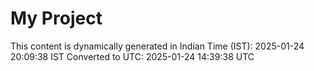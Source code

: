 # My Project

This content is dynamically generated in Indian Time (IST): 2025-01-24 20:09:38 IST
Converted to UTC: 2025-01-24 14:39:38 UTC

